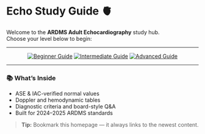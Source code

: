 # Echo Study Guide 🫀

Welcome to the **ARDMS Adult Echocardiography** study hub.  
Choose your level below to begin:

---

<div align="center">

[![Beginner Guide](https://img.shields.io/badge/Beginner-blue?style=for-the-badge)](beginner/)
[![Intermediate Guide](https://img.shields.io/badge/Intermediate-green?style=for-the-badge)](intermediate/)
[![Advanced Guide](https://img.shields.io/badge/Advanced-red?style=for-the-badge)](advanced/)

</div>

---

### 📚 What’s Inside
- ASE & IAC-verified normal values  
- Doppler and hemodynamic tables  
- Diagnostic criteria and board-style Q&A  
- Built for 2024–2025 ARDMS standards

> **Tip:** Bookmark this homepage — it always links to the newest content.
